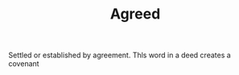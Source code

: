 ---
title: Agreed
letter: A
permalink: "/definitions/agreed.html"
body: Settled or established by agreement. Thls word in a deed creates a covenant
published_at: '2018-07-07'
source: Black's Law Dictionary
layout: post
---